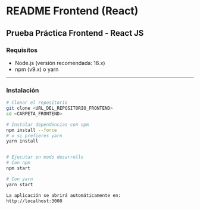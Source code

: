 # README Frontend (React)

## Prueba Práctica Frontend - React JS

### Requisitos
- Node.js (versión recomendada: 18.x)  
- npm (v9.x) o yarn  

---

### Instalación
```bash
# Clonar el repositorio
git clone <URL_DEL_REPOSITORIO_FRONTEND>
cd <CARPETA_FRONTEND>

# Instalar dependencias con npm
npm install --force
# o si prefieres yarn
yarn install


# Ejecutar en modo desarrollo
# Con npm
npm start

# Con yarn
yarn start

La aplicación se abrirá automáticamente en:
http://localhost:3000
